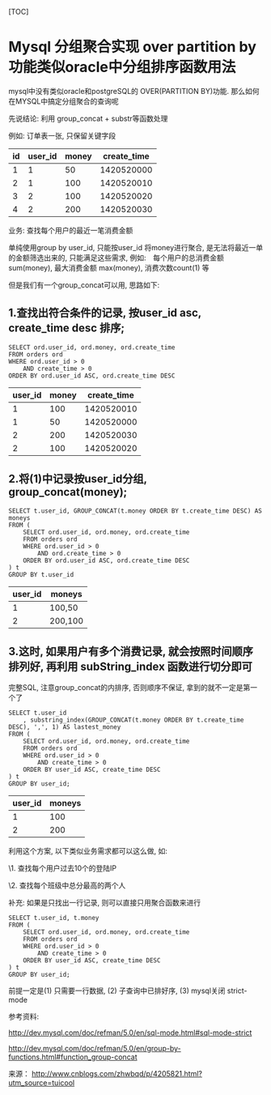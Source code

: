 [TOC]



# Mysql 分组聚合实现 over partition by 功能类似oracle中分组排序函数用法 

mysql中没有类似oracle和postgreSQL的 OVER(PARTITION BY)功能. 那么如何在MYSQL中搞定分组聚合的查询呢

 

先说结论: 利用 group_concat + substr等函数处理

 

例如: 订单表一张, 只保留关键字段

| id   | user_id | money | create_time |
| ---- | ------- | ----- | ----------- |
| 1    | 1       | 50    | 1420520000  |
| 2    | 1       | 100   | 1420520010  |
| 3    | 2       | 100   | 1420520020  |
| 4    | 2       | 200   | 1420520030  |

业务: 查找每个用户的最近一笔消费金额

单纯使用group by user_id, 只能按user_id 将money进行聚合, 是无法将最近一单的金额筛选出来的, 只能满足这些需求, 例如:　每个用户的总消费金额 sum(money), 最大消费金额 max(money), 消费次数count(1) 等

 

但是我们有一个group_concat可以用, 思路如下:

## 1.查找出符合条件的记录, 按user_id asc, create_time desc 排序; 

```
SELECT ord.user_id, ord.money, ord.create_time
FROM orders ord
WHERE ord.user_id > 0
	AND create_time > 0
ORDER BY ord.user_id ASC, ord.create_time DESC
```

| user_id | money | create_time |
| ------- | ----- | ----------- |
| 1       | 100   | 1420520010  |
| 1       | 50    | 1420520000  |
| 2       | 200   | 1420520030  |
| 2       | 100   | 1420520020  |

 

## 2.将(1)中记录按user_id分组, group_concat(money);

```
SELECT t.user_id, GROUP_CONCAT(t.money ORDER BY t.create_time DESC) AS moneys
FROM (
	SELECT ord.user_id, ord.money, ord.create_time
	FROM orders ord
	WHERE ord.user_id > 0
		AND ord.create_time > 0
	ORDER BY ord.user_id ASC, ord.create_time DESC
) t
GROUP BY t.user_id
```

 

| user_id | moneys  |
| ------- | ------- |
| 1       | 100,50  |
| 2       | 200,100 |

## 3.这时, 如果用户有多个消费记录, 就会按照时间顺序排列好, 再利用 subString_index 函数进行切分即可

 

完整SQL, 注意group_concat的内排序, 否则顺序不保证, 拿到的就不一定是第一个了

```
SELECT t.user_id
	, substring_index(GROUP_CONCAT(t.money ORDER BY t.create_time DESC), ',', 1) AS lastest_money
FROM (
	SELECT ord.user_id, ord.money, ord.create_time
	FROM orders ord
	WHERE ord.user_id > 0
		AND create_time > 0
	ORDER BY user_id ASC, create_time DESC
) t
GROUP BY user_id;
```

 

| user_id | moneys |
| ------- | ------ |
| 1       | 100    |
| 2       | 200    |

利用这个方案, 以下类似业务需求都可以这么做, 如:

\1. 查找每个用户过去10个的登陆IP

\2. 查找每个班级中总分最高的两个人

 

补充: 如果是只找出一行记录, 则可以直接只用聚合函数来进行

```
SELECT t.user_id, t.money
FROM (
	SELECT ord.user_id, ord.money, ord.create_time
	FROM orders ord
	WHERE ord.user_id > 0
		AND create_time > 0
	ORDER BY user_id ASC, create_time DESC
) t
GROUP BY user_id;
```

前提一定是(1) 只需要一行数据, (2) 子查询中已排好序, (3) mysql关闭 strict-mode

 

参考资料:

http://dev.mysql.com/doc/refman/5.0/en/sql-mode.html#sql-mode-strict

http://dev.mysql.com/doc/refman/5.0/en/group-by-functions.html#function_group-concat

来源： <http://www.cnblogs.com/zhwbqd/p/4205821.html?utm_source=tuicool>